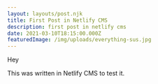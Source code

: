 ```yaml
---
layout: layouts/post.njk
title: First Post in Netlify CMS
description: first post in netlify cms
date: 2021-03-10T18:15:00.000Z
featuredImage: /img/uploads/everything-sus.jpg
---
```

Hey 

This was written in Netlify CMS to test it.